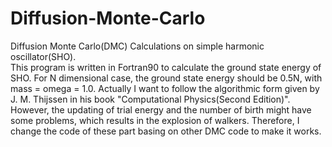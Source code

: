 # Diffusion-Monte-Carlo
Diffusion Monte Carlo(DMC) Calculations on simple harmonic oscillator(SHO).  
This program is written in Fortran90 to calculate the ground state energy of SHO. For N dimensional case, the ground state energy should be 0.5N, with mass = omega = 1.0.
Actually I want to follow the algorithmic form given by J. M. Thijssen in his book "Computational Physics(Second Edition)". However, the updating of trial energy and the number of birth might have some problems, which results in the explosion of walkers. Therefore, I change the code of these part basing on other DMC code to make it works.
